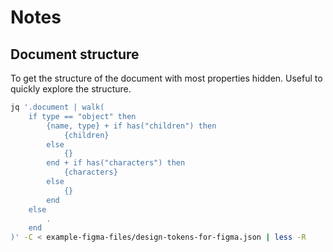 # Notes

## Document structure

To get the structure of the document with most properties hidden. Useful to
quickly explore the structure.

```bash
jq '.document | walk(
    if type == "object" then
        {name, type} + if has("children") then
            {children}
        else
            {}
        end + if has("characters") then
            {characters}
        else
            {}
        end
    else
        .
    end
)' -C < example-figma-files/design-tokens-for-figma.json | less -R
```
